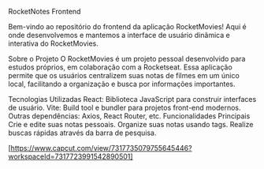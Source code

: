 RocketNotes Frontend

Bem-vindo ao repositório do frontend da aplicação RocketMovies! Aqui é onde desenvolvemos e mantemos a interface de usuário dinâmica e interativa do RocketMovies.

Sobre o Projeto
O RocketMovies é um projeto pessoal desenvolvido para estudos próprios, em colaboração com a Rocketseat. Essa aplicação permite que os usuários centralizem suas notas de filmes em um único local, facilitando a organização e busca por informações importantes.

Tecnologias Utilizadas
React: Biblioteca JavaScript para construir interfaces de usuário.
Vite: Build tool e bundler para projetos front-end modernos.
Outras dependências: Axios, React Router, etc.
Funcionalidades Principais
Crie e edite suas notas pessoais.
Organize suas notas usando tags.
Realize buscas rápidas através da barra de pesquisa.


 [https://www.capcut.com/view/7317735079755645446?workspaceId=7317723991542890501]
